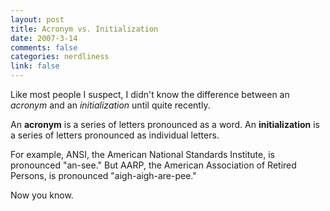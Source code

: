 ```yaml
--- 
layout: post
title: Acronym vs. Initialization
date: 2007-3-14
comments: false
categories: nerdliness
link: false
---
```

Like most people I suspect, I didn't know the difference between an <i>acronym</i> and an <i>initialization</i> until quite recently.

An <strong>acronym</strong> is a series of letters pronounced as a word. An <strong>initialization</strong> is a series of letters pronounced as individual letters.

For example, ANSI, the American National Standards Institute, is pronounced "an-see." But AARP, the American Association of Retired Persons, is pronounced "aigh-aigh-are-pee."

Now you know.

